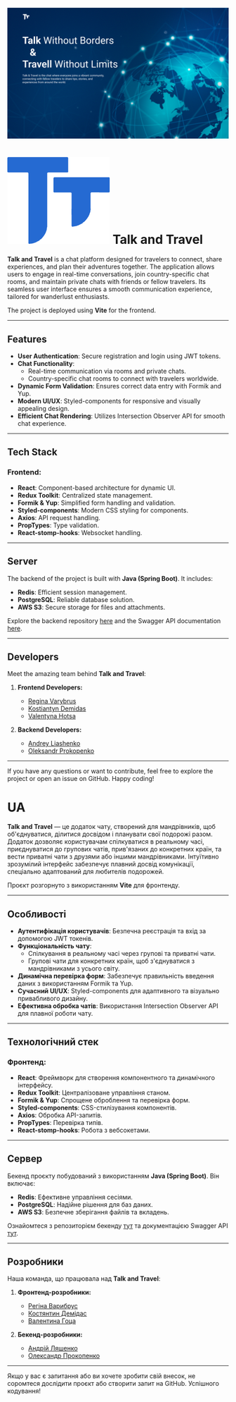 ![Main Page Screenshot](public/og-image.png)

# ![Talk and Travel Logo](public/logo.png) Talk and Travel

**Talk and Travel** is a chat platform designed for travelers to connect, share
experiences, and plan their adventures together. The application allows users to
engage in real-time conversations, join country-specific chat rooms, and
maintain private chats with friends or fellow travelers. Its seamless user
interface ensures a smooth communication experience, tailored for wanderlust
enthusiasts.

The project is deployed using **Vite** for the frontend.

---

## Features

- **User Authentication**: Secure registration and login using JWT tokens.
- **Chat Functionality**:
  - Real-time communication via rooms and private chats.
  - Country-specific chat rooms to connect with travelers worldwide.
- **Dynamic Form Validation**: Ensures correct data entry with Formik and Yup.
- **Modern UI/UX**: Styled-components for responsive and visually appealing
  design.
- **Efficient Chat Rendering**: Utilizes Intersection Observer API for smooth
  chat experience.

---

## Tech Stack

### Frontend:

- **React**: Component-based architecture for dynamic UI.
- **Redux Toolkit**: Centralized state management.
- **Formik & Yup**: Simplified form handling and validation.
- **Styled-components**: Modern CSS styling for components.
- **Axios**: API request handling.
- **PropTypes**: Type validation.
- **React-stomp-hooks**: Websocket handling.

---

## Server

The backend of the project is built with **Java (Spring Boot)**. It includes:

- **Redis**: Efficient session management.
- **PostgreSQL**: Reliable database solution.
- **AWS S3**: Secure storage for files and attachments.

Explore the backend repository
[here](https://github.com/LiashenkoAndrey/talk-and-travel) and the Swagger API
documentation
[here](https://api.talk-and-travel.online/swagger-ui/index.html#/).

---

## Developers

Meet the amazing team behind **Talk and Travel**:

1. **Frontend Developers:**

   - [Regina Varybrus](https://github.com/ReginaVarybrus)
   - [Kostiantyn Demidas](https://github.com/doxliydriw)
   - [Valentyna Hotsa](https://github.com/ValentinaHotsa)

2. **Backend Developers:**

   - [Andrey Liashenko](https://github.com/LiashenkoAndrey)
   - [Oleksandr Prokopenko](https://github.com/OleksandrProkopenkoDev)

---

If you have any questions or want to contribute, feel free to explore the
project or open an issue on GitHub. Happy coding!

# UA

**Talk and Travel** — це додаток чату, створений для мандрівників, щоб
об'єднуватися, ділитися досвідом і планувати свої подорожі разом. Додаток
дозволяє користувачам спілкуватися в реальному часі, приєднуватися до групових
чатів, прив'язаних до конкретних країн, та вести приватні чати з друзями або
іншими мандрівниками. Інтуїтивно зрозумілий інтерфейс забезпечує плавний досвід
комунікації, спеціально адаптований для любителів подорожей.

Проєкт розгорнуто з використанням **Vite** для фронтенду.

---

## Особливості

- **Аутентифікація користувачів**: Безпечна реєстрація та вхід за допомогою JWT
  токенів.
- **Функціональність чату**:
  - Спілкування в реальному часі через групові та приватні чати.
  - Групові чати для конкретних країн, щоб з'єднуватися з мандрівниками з усього
    світу.
- **Динамічна перевірка форм**: Забезпечує правильність введення даних з
  використанням Formik та Yup.
- **Сучасний UI/UX**: Styled-components для адаптивного та візуально
  привабливого дизайну.
- **Ефективна обробка чатів**: Використання Intersection Observer API для
  плавної роботи чату.

---

## Технологічний стек

### Фронтенд:

- **React**: Фреймворк для створення компонентного та динамічного інтерфейсу.
- **Redux Toolkit**: Централізоване управління станом.
- **Formik & Yup**: Спрощене оброблення та перевірка форм.
- **Styled-components**: CSS-стилізування компонентів.
- **Axios**: Обробка API-запитів.
- **PropTypes**: Перевірка типів.
- **React-stomp-hooks**: Робота з вебсокетами.

---

## Сервер

Бекенд проєкту побудований з використанням **Java (Spring Boot)**. Він включає:

- **Redis**: Ефективне управління сесіями.
- **PostgreSQL**: Надійне рішення для баз даних.
- **AWS S3**: Безпечне зберігання файлів та вкладень.

Ознайомтеся з репозиторієм бекенду
[тут](https://github.com/LiashenkoAndrey/talk-and-travel) та документацією
Swagger API [тут](https://api.talk-and-travel.online/swagger-ui/index.html#/).

---

## Розробники

Наша команда, що працювала над **Talk and Travel**:

1. **Фронтенд-розробники:**

   - [Регіна Варибрус](https://github.com/ReginaVarybrus)
   - [Костянтин Демідас](https://github.com/doxliydriw)
   - [Валентина Гоца](https://github.com/ValentinaHotsa)

2. **Бекенд-розробники:**

   - [Андрій Ляшенко](https://github.com/LiashenkoAndrey)
   - [Олександр Прокопенко](https://github.com/OleksandrProkopenkoDev)

---

Якщо у вас є запитання або ви хочете зробити свій внесок, не соромтеся дослідити
проєкт або створити запит на GitHub. Успішного кодування!
